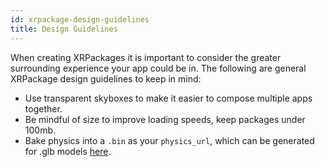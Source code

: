 ```yaml
---
id: xrpackage-design-guidelines
title: Design Guidelines
---
```


When creating XRPackages it is important to consider the greater surrounding experience your app could be in. The following are general XRPackage design guidelines to keep in mind:

- Use transparent skyboxes to make it easier to compose multiple apps together.
- Be mindful of size to improve loading speeds, keep packages under 100mb.
- Bake physics into a `.bin` as your `physics_url`, which can be generated for .glb models [here](https://app.webaverse.com/build.html).
